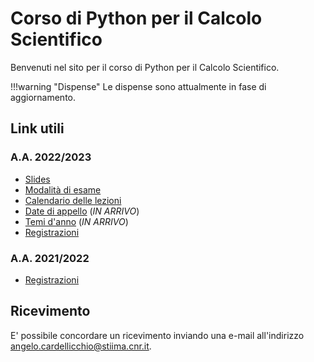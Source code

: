 # Corso di Python per il Calcolo Scientifico

Benvenuti nel sito per il corso di Python per il Calcolo Scientifico.

!!!warning "Dispense"
    Le dispense sono attualmente in fase di aggiornamento.

## Link utili

### A.A. 2022/2023

* [Slides](./2022-23/slides.md)
* [Modalità di esame](./2022-23/exams.md)
* [Calendario delle lezioni](./2022-23/calendar.md)
* [Date di appello](#) (*IN ARRIVO*)
* [Temi d'anno](#) (*IN ARRIVO*)
* [Registrazioni](./2022-23/recordings.md)

### A.A. 2021/2022

* [Registrazioni](https://www.youtube.com/playlist?list=PLXF97BkFa4HBqRGCvlIjmcqMDN0VPdFcS)

## Ricevimento

E' possibile concordare un ricevimento inviando una e-mail all'indirizzo [angelo.cardellicchio@stiima.cnr.it](mailto:angelo.cardellicchio@stiima.cnr.it).
